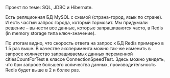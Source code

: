 Проект по теме: SQL, JDBC и Hibernate.

Есть реляционная БД MySQL с схемой (страна-город, язык по стране). И есть частый запрос города, который тормозит. 
Мы придумали решение – вынести все данные, которые запрашиваются часто, в Redis (in memory storage типа ключ-значение).

По итогам видно, что скорость ответа на запрос к БД Redis примерно в 1.5 раз выше. В качестве эксперимента можно так-же 
изменить в запросе количество запрашиваемых данных переменной citiesCountForTest в классе ConnectionSpeedTest. 
Здесь можно увидеть, что бри запросе большего количества данных, производительность Redis будет выше в 2 и более раз.